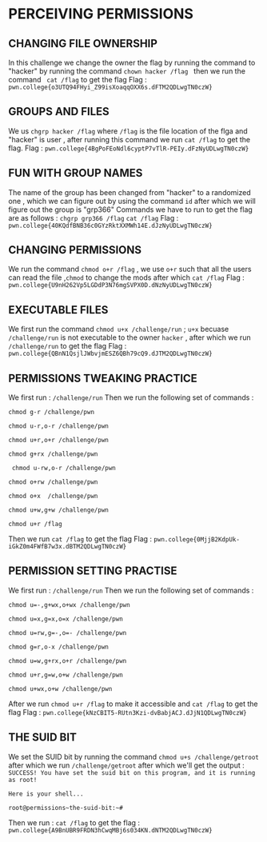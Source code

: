 # PERCEIVING PERMISSIONS

## CHANGING FILE OWNERSHIP 

In this challenge we change the owner the flag by running the command to "hacker" by running the command `chown hacker /flag ` then we run the command ` cat /flag` to get the flag 
Flag : `pwn.college{o3UTQ94FHyi_Z99isXoaqqOXX6s.dFTM2QDLwgTN0czW}`

## GROUPS AND FILES 

We us `chgrp hacker /flag` where `/flag` is the file location of the flga and "hacker" is user , after running this command we run `cat /flag` to get the flag. 
Flag : `pwn.college{4BgPoFEoNdl6cyptP7vTlR-PEIy.dFzNyUDLwgTN0czW}`

## FUN WITH GROUP NAMES 

The name of the group has been changed from "hacker" to a randomized one , which we can figure out by using the command `id` after which we will figure out the group is "grp366"
Commands we have to run to get the flag are as follows : 
`chgrp grp366 /flag`
`cat /flag`
Flag : `pwn.college{40KQdfBNB36c0GYzRktXXMWh14E.dJzNyUDLwgTN0czW}`

## CHANGING PERMISSIONS

We run the command `chmod o+r /flag` , we use `o+r` such that all the users can read the file ,`chmod` to change the mods after which `cat /flag`
Flag : `pwn.college{U9nH262Vp5LGDdP3N76mgSVPX0D.dNzNyUDLwgTN0czW}`

## EXECUTABLE FILES 

We first run  the command `chmod u+x /challenge/run` ; `u+x` becuase `/challenge/run` is not executable to the owner `hacker` , after which we run `/challenge/run` to get the flag 
Flag : `pwn.college{QBnN1QsjlJWbvjmESZ6QBh79cQ9.dJTM2QDLwgTN0czW}`

## PERMISSIONS TWEAKING PRACTICE

We first run : `/challenge/run`
Then we run the following set of commands : 

`chmod g-r /challenge/pwn`

`chmod u-r,o-r /challenge/pwn`

`chmod u+r,o+r /challenge/pwn`

`chmod g+rx /challenge/pwn`

` chmod u-rw,o-r /challenge/pwn`

`chmod o+rw /challenge/pwn`

`chmod o+x  /challenge/pwn`

`chmod u+w,g+w /challenge/pwn`

`chmod u+r /flag`

Then we run `cat /flag` to get the flag 
Flag : `pwn.college{0MjjB2KdpUk-iGkZ0m4FWfB7w3x.dBTM2QDLwgTN0czW}`

## PERMISSION SETTING PRACTISE

We first run : `/challenge/run`
Then we run the following set of commands : 

`chmod u=-,g+wx,o+wx /challenge/pwn`

`chmod u=x,g=x,o=x /challenge/pwn`

`chmod u=rw,g=-,o=- /challenge/pwn `

`chmod g=r,o-x /challenge/pwn `

`chmod u=w,g+rx,o+r /challenge/pwn `

`chmod u+r,g=w,o+w /challenge/pwn `

`chmod u+wx,o+w /challenge/pwn `

After we run `chmod u+r /flag` to make it accessible and `cat /flag` to get the flag 
Flag : `pwn.college{kNzCBIT5-RUtn3Kzi-dvBabjACJ.dJjN1QDLwgTN0czW}`

## THE SUID BIT

We set the SUID bit by running the command `chmod u+s /challenge/getroot` after which we run `/challenge/getroot` after which we'll get the output :
`SUCCESS! You have set the suid bit on this program, and it is running as root! `

`Here is your shell...`

`root@permissions~the-suid-bit:~#`

Then we run : `cat /flag` to get the flag : `pwn.college{A9BnUBR9FRDN3hCwqMBj6s034KN.dNTM2QDLwgTN0czW}`








